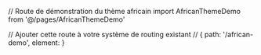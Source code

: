 
// Route de démonstration du thème africain
import AfricanThemeDemo from '@/pages/AfricanThemeDemo'

// Ajouter cette route à votre système de routing existant
// { path: '/african-demo', element: <AfricanThemeDemo /> }

